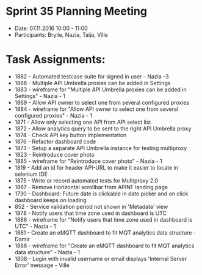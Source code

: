 # Sprint 35 Planning Meeting
* Date: 07.11.2016 10:00 - 11:00
* Participants: Brylie, Nazia, Taija, Ville

# Task Assignments:
* 1882 - Automated testcase suite for signed in user - Nazia -3
* 1868 - Multiple API Umbrella proxies can be added in Settings
* 1883 - wireframe for "Multiple API Umbrella proxies can be added in Settings" - Nazia - 1
* 1869 - Allow API owner to select one from several configured proxies
* 1884 - wireframe for "Allow API owner to select one from several configured proxies" - Nazia - 1
* 1871 - Allow only selecting one API from API select list
* 1872 - Allow analytics query to be sent to the right API Umbrella proxy
* 1874 - Check API key button implementation
* 1876 - Refactor dashboard code
* 1873 - Setup a separate API Umbrella instance for testing multiproxy
* 1823 - Reintroduce cover photo
* 1885 - wireframe for "Reintroduce cover photo" - Nazia - 1
* 1819 - Add an id for header API-URL to make it easier to locate in selenium IDE
* 1875 - Write or record automated tests for Multiproxy 2.0
* 1867 - Remove Horizontal scrollbar from APINF landing page
* 1730 - Dashboard: Future date is clickable in date picker and on click dashboard keeps on loading
* 852 - Service validation period not shown in 'Metadata' view
* 1878 - Notify users that time zone used in dashboard is UTC
* 1886 - wireframe for "Notify users that time zone used in dashboard is UTC" - Nazia - 1
* 1881 - Create an eMQTT dashboard to fit MQT analytics data structure - Damir
* 1888 - wireframe for "Create an eMQTT dashboard to fit MQT analytics data structure" - Nazia - 1
* 1808 - Login with invalid username or email displays 'Internal Server Error' message - Ville
